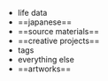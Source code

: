 - life data
- ==japanese==
- ==source materials==
- ==creative projects==
- tags
- everything else
- ==artworks==